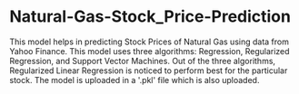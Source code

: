 # Natural-Gas-Stock_Price-Prediction
This model helps in predicting Stock Prices of Natural Gas using data from Yahoo Finance.
This model uses three algorithms: Regression, Regularized Regression, and Support Vector Machines.
Out of the three algorithms, Regularized Linear Regression is noticed to perform best for the particular stock.
The model is uploaded in a '.pkl' file which is also uploaded.
